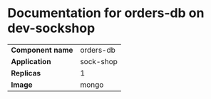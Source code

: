 # Documentation for orders-db on dev-sockshop

|||
| --- | ---- |
| **Component name** | orders-db |
| **Application** | sock-shop |
| **Replicas** | 1 |
| **Image** | mongo |

